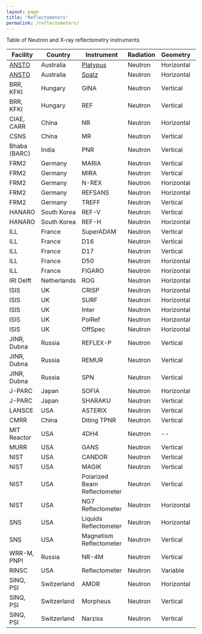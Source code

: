```yaml
---
layout: page
title: "Reflectometers"
permalink: /reflectometers/
---
```


Table of Neutron and X-ray reflectometry instruments

| Facility | Country | Instrument | Radiation | Geometry | Polarisation | ToF |
| --- | --- | --- | --- | --- | --- | --- | 
| [ANSTO](https://www.ansto.gov.au/user-access/instruments/neutron-scattering-instruments) | Australia | [Platypus](https://www.ansto.gov.au/user-access/instruments/neutron-scattering-instruments/platypus-neutron-reflectometer) | Neutron | Horizontal | Yes | Yes |
| [ANSTO](https://www.ansto.gov.au/user-access/instruments/neutron-scattering-instruments) | Australia | [Spatz](https://www.ansto.gov.au/user-access/instruments/neutron-scattering-instruments/spatz-neutron-reflectometer) | Neutron | Horizontal | Yes | Yes |
| BRR, KFKI | Hungary | GINA | Neutron | Vertical | Yes | No |
| BRR, KFKI | Hungary | REF | Neutron | Vertical | Yes | No |
| CIAE, CARR | China | NR | Neutron | Horizontal | No | No |
| CSNS | China | MR | Neutron | Vertical | Yes | Yes | 
| Bhaba (BARC) | India | PNR | Neutron | Vertical | Yes | No | 
| FRM2 | Germany | MARIA | Neutron | Vertical | Yes | No |
| FRM2 | Germany | MIRA | Neutron | Vertical | Yes | No | 
| FRM2 | Germany | N-REX | Neutron | Horizontal | Yes | No | 
| FRM2 | Germany | REFSANS | Neutron | Horizontal | Yes | Yes | 
| FRM2 | Germany | TREFF | Neutron | Vertical | Yes | No |
| HANARO | South Korea | REF-V | Neutron | Vertical | No | No | 
| HANARO | South Korea | REF-H | Neutron | Horizontal | No | No | 
| ILL | France | SuperADAM | Neutron | Vertical | Yes | No | 
| ILL | France | D16 | Neutron | Vertical | No | No | 
| ILL | France | D17 | Neutron | Vertical | Yes | Yes | 
| ILL | France | D50 | Neutron | Horizontal | No | No | 
| ILL | France | FIGARO | Neutron | Horizontal | No | Yes | 
| IRI Delft | Netherlands | ROG | Neutron | Horizontal | Yes | Yes | 
| ISIS | UK | CRISP | Neutron | Horizontal | Yes | Yes |
| ISIS | UK | SURF | Neutron | Horizontal | No | Yes | 
| ISIS | UK | Inter | Neutron | Horizontal | No | Yes |
| ISIS | UK | PolRef | Neutron | Horizontal | Yes | Yes |
| ISIS | UK | OffSpec | Neutron | Horizontal | Yes | Yes |
| JINR, Dubna | Russia | REFLEX-P | Neutron | Vertical | Yes | Yes |
| JINR, Dubna | Russia | REMUR | Neutron | Vertical | Yes | Yes |
| JINR, Dubna | Russia | SPN | Neutron | Vertical | Yes | Yes |
| J-PARC | Japan | SOFIA | Neutron | Horizontal | No | Yes | 
| J-PARC | Japan | SHARAKU | Neutron | Vertical | Yes | Yes |
| LANSCE | USA | ASTERIX | Neutron | Vertical | Yes | Yes |
| CMRR | China | Diting TPNR | Neutron | Vertical | Yes | Yes |
| MIT Reactor | USA | 4DH4 | Neutron | -- | No | Yes | 
| MURR | USA | GANS | Neutron | Vertical | Yes | No | 
| NIST | USA | CANDOR | Neutron | Vertical | No | No | 
| NIST | USA | MAGIK | Neutron | Vertical | No | No | 
| NIST | USA | Polarized Beam Reflectometer | Neutron | Vertical | Yes | No | 
| NIST | USA | NG7 Reflectometer | Neutron | Horizontal | No | No | 
| SNS | USA | Liquids Reflectometer | Neutron | Horizontal | No | Yes | 
| SNS | USA | Magnetism Reflectometer | Neutron | Vertical | Yes | Yes | 
| WRR-M, PNPI | Russia | NR-4M | Neutron | Vertical | Yes | Yes |
| RINSC | USA | Reflectometer | Neutron | Variable | No | Yes |
| SINQ, PSI | Switzerland | AMOR | Neutron | Horizontal | Yes | Yes |
| SINQ, PSI | Switzerland | Morpheus | Neutron | Vertical | Yes | No |
| SINQ, PSI | Switzerland | Narziss | Neutron | Vertical | Yes | No |
